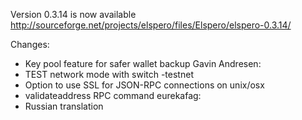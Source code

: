 Version 0.3.14 is now available
http://sourceforge.net/projects/elspero/files/Elspero/elspero-0.3.14/

Changes:
* Key pool feature for safer wallet backup
Gavin Andresen:
* TEST network mode with switch -testnet
* Option to use SSL for JSON-RPC connections on unix/osx
* validateaddress RPC command
eurekafag:
* Russian translation
